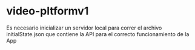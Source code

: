 # video-pltformv1

Es necesario inicializar un servidor local para correr el archivo initialState.json que contiene la API para el correcto funcionamiento de la App 
